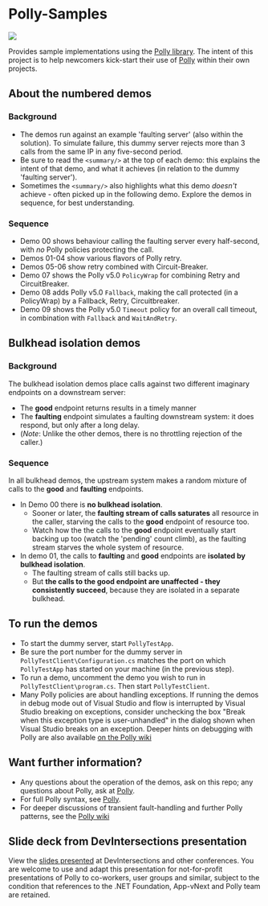 # Polly-Samples
![](https://raw.github.com/App-vNext/Polly/master/Polly.png)

Provides sample implementations using the [Polly library](https://www.github.com/App-vNext/Polly). The intent of this project is to help newcomers kick-start their use of [Polly](https://www.github.com/App-vNext/Polly) within their own projects.

## About the numbered demos

### Background

+ The demos run against an example 'faulting server' (also within the solution).  To simulate failure, this dummy server rejects more than 3 calls from the same IP in any five-second period.
+ Be sure to read the `<summary/>` at the top of each demo: this explains the intent of that demo, and what it achieves (in relation to the dummy 'faulting server').  
+ Sometimes the `<summary/>` also highlights what this demo _doesn't_ achieve - often picked up in the following demo. Explore the demos in sequence, for best understanding.

### Sequence

+ Demo 00 shows behaviour calling the faulting server every half-second, with _no_ Polly policies protecting the call. 
+ Demos 01-04 show various flavors of Polly retry.
+ Demos 05-06 show retry combined with Circuit-Breaker.  
+ Demo 07 shows the Polly v5.0 `PolicyWrap` for combining Retry and CircuitBreaker.
+ Demo 08 adds Polly v5.0 `Fallback`, making the call protected (in a PolicyWrap) by a Fallback, Retry, Circuitbreaker. 
+ Demo 09 shows the Polly v5.0 `Timeout` policy for an overall call timeout, in combination with `Fallback` and `WaitAndRetry`.

## Bulkhead isolation demos

### Background

The bulkhead isolation demos place calls against two different imaginary endpoints on a downstream server:

+ The **good** endpoint returns results in a timely manner
+ The **faulting** endpoint simulates a faulting downstream system: it does respond, but only after a long delay.
+ (_Note_: Unlike the other demos, there is no throttling rejection of the caller.)

### Sequence

In all bulkhead demos, the upstream system makes a random mixture of calls to the **good** and **faulting** endpoints.

+ In Demo 00 there is **no bulkhead isolation**.  
  + Sooner or later, the **faulting stream of calls saturates** all resource in the caller, starving the calls to the **good** endpoint of resource too.   
  + Watch how the the calls to the **good** endpoint eventually start backing up too (watch the 'pending' count climb), as the faulting stream starves the whole system of resource.
+ In demo 01, the calls to **faulting** and **good** endpoints are **isolated by bulkhead isolation**.  
  + The faulting stream of calls still backs up.
  + But **the calls to the good endpoint are unaffected - they consistently succeed**, because they are isolated in a separate bulkhead.   

## To run the demos

+ To start the dummy server, start `PollyTestApp`.  
+ Be sure the port number for the dummy server in `PollyTestClient\Configuration.cs` matches the port on which `PollyTestApp` has started on your machine (in the previous step).
+ To run a demo, uncomment the demo you wish to run in `PollyTestClient\program.cs`.  Then start `PollyTestClient`.  
+ Many Polly policies are about handling exceptions.  If running the demos in debug mode out of Visual Studio and flow is interrupted by Visual Studio breaking on exceptions, consider unchecking the box "Break when this exception type is user-unhandled" in the dialog shown when Visual Studio breaks on an exception.  Deeper hints on debugging with Polly are also available [on the Polly wiki](https://github.com/App-vNext/Polly/wiki/Debugging-with-Polly-in-Visual-Studio)

## Want further information?

+ Any questions about the operation of the demos, ask on this repo; any questions about Polly, ask at [Polly](https://www.github.com/App-vNext/Polly).
+ For full Polly syntax, see [Polly](https://www.github.com/App-vNext/Polly).  
+ For deeper discussions of transient fault-handling and further Polly patterns, see the [Polly wiki](https://github.com/App-vNext/Polly/wiki)

## Slide deck from DevIntersections presentation

View the [slides presented](AppvNext-DotNetFoundation-Polly-DemoSlides-Oct-2017-generic.pptx) at DevIntersections and other conferences.  You are welcome to use and adapt this presentation for not-for-profit presentations of Polly to co-workers, user groups and similar, subject to the condition that references to the .NET Foundation, App-vNext and Polly team are retained.
